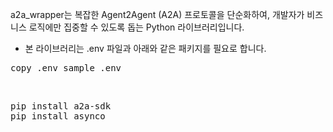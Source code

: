 a2a_wrapper는 복잡한 Agent2Agent (A2A) 프로토콜을 단순화하여, 개발자가 비즈니스 로직에만 집중할 수 있도록 돕는 Python 라이브러리입니다.

* 본 라이브러리는 .env 파일과 아래와 같은 패키지를 필요로 합니다.
<pre>
copy .env_sample .env
</pre>
<br>
<pre>
pip install a2a-sdk
pip install asynco
</pre>